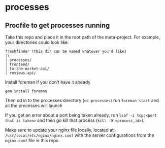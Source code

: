 processes
=========

## Procfile to get processes running

Take this repo and place it in the root path of the meta-project.  For example,
your directories could look like:

```
freshfinder (this dir can be named whatever you'd like)
|\
| processes/
| frontend/
| to-the-market-api/
| reviews-api/
```

Install foreman if you don't have it already

```
gem install foreman
```

Then cd in to the processes directory (`cd processes`) run `foreman start` and
all the processes will launch

If you get an error about a port being taken already, run `lsof -i tcp:<port
that is taken>` and then go kill that process (`kill -9 <process_id>`).

Make sure to update your nginx file locally, located at: `/usr/local/etc/nginx/nginx.conf` with the server configurations from the `nginx.conf` file in this repo.

